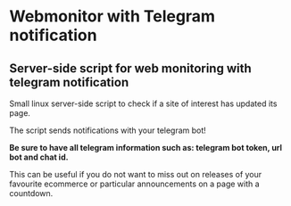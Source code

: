 # Webmonitor with Telegram notification

## Server-side script for web monitoring with telegram notification

Small linux server-side script to check if a site of interest has updated its page.

The script sends notifications with your telegram bot!

**Be sure to have all telegram information such as: telegram bot token, url bot and chat id.**

This can be useful if you do not want to miss out on releases of your favourite ecommerce or particular announcements on a page with a countdown.
